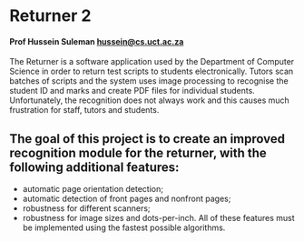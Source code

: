 # Returner 2
#### Prof Hussein Suleman <hussein@cs.uct.ac.za>
The Returner is a software application used by the Department of Computer Science in order to return
test scripts to students electronically. Tutors scan batches of scripts and the system uses image
processing to recognise the student ID and marks and create PDF files for individual students.
Unfortunately, the recognition does not always work and this causes much frustration for staff, tutors and
students.

## The goal of this project is to create an improved recognition module for the returner, with the following additional features: 
- automatic page orientation detection; 
- automatic detection of front pages and nonfront pages; 
- robustness for different scanners; 
- robustness for image sizes and dots-per-inch. All of these
features must be implemented using the fastest possible algorithms.

